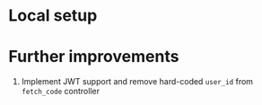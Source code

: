 # Local setup
# Further improvements
1. Implement JWT support and remove hard-coded `user_id` from `fetch_code` controller
